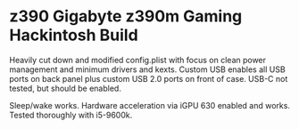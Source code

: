 # z390 Gigabyte z390m Gaming Hackintosh Build

Heavily cut down and modified config.plist with focus on clean power management and minimum drivers and kexts.
Custom USB enables all USB ports on back panel plus custom USB 2.0 ports on front of case. USB-C not tested, but should be enabled.

Sleep/wake works.
Hardware acceleration via iGPU 630 enabled and works.
Tested thoroughly with i5-9600k.
